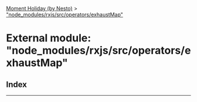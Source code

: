 [Moment Holiday (by Nesto)](../README.md) > ["node_modules/rxjs/src/operators/exhaustMap"](../modules/_node_modules_rxjs_src_operators_exhaustmap_.md)

# External module: "node_modules/rxjs/src/operators/exhaustMap"

## Index

---

